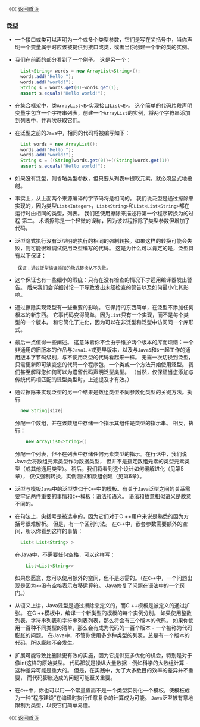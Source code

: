 《《《 [返回首页](../README.md)

### 泛型

* 一个接口或类可以声明为一个或多个类型参数，它们是写在尖括号中，当你声明一个变量属于时应该被提供到接口或类，或者当你创建一个新的类的实例。
* 我们在前面的部分看到了一个例子。 这是另一个：

  ```java
    List<String> words = new ArrayList<String>();
    words.add("Hello ");
    words.add("world!");
    String s = words.get(0)+words.get(1);
    assert s.equals("Hello world!");
  ```

* 在集合框架中，类`ArrayList<E>`实现接口`List<E>`。 这个简单的代码片段声明变量字包含一个字符串列表，创建一个`ArrayList`的实例，将两个字符串添加到列表中，并再次获取它们。

* 在泛型之前的`Java`中，相同的代码将被编写如下：
  ```java
    List words = new ArrayList();
    words.add("Hello ");
    words.add("world!");
    String s = ((String)words.get(0))+((String)words.get(1))
    assert s.equals("Hello world!");
  ```
* 如果没有泛型，则省略类型参数，但只要从列表中提取元素，就必须显式地投射。
* 事实上，从上面两个来源编译的字节码将是相同的。 我们说泛型是通过擦除来实现的，因为类型`List<Integer>`，`List<String>`和`List<List<String>`都在运行时由相同的类型，列表。 我们还使用擦除来描述将第一个程序转换为的过程
  第二。 术语擦除是一个轻微的误称，因为该过程擦除了类型参数但增加了代码。
* 泛型隐式执行没有泛型明确执行的相同的强制转换。如果这样的转换可能会失败，则可能很难调试使用泛型编写的代码。 这是为什么可以肯定的是，泛型具有以下保证：
  ```
   保证：通过泛型编译添加的隐式转换从不失败。
  ```
* 这个保证也有一些细小的瑕疵：只有在没有检查的情况下才适用编译器发出警告。 后来我们会详细讨论一下导致发出未经检查的警告以及如何最小化其影响。  
* 通过擦除实现泛型有一些重要的影响。 它保持的东西简单，在泛型不添加任何根本的新东西。 它事代码变得简单，因为`List`只有一个实现，而不是每个类型的一个版本。 和它简化了进化，因为可以在非泛型和泛型中访问同一个库形式。
* 最后一点值得一些阐述。 这意味着你不会由于维护两个版本的库而烦恼：一个非通用的旧版本的作品与`Java1.4`或更早版本，以及与`Java5`和`6`一起工作的通用版本字节码级别，与不使用泛型的代码看起来一样。 
  无需一次切换到泛型，只需更新即可演变您的代码一个程序包，一个类或一个方法开始使用泛型。 我们甚至解释您如何可以为遗留代码声明泛型类型。 （当然，仅保证当您添加与传统代码相匹配的泛型类型时，上述提及才有效。）
* 通过擦除来实现泛型的另一个结果是数组类型不同参数化类型的关键方法。执行
  ```java
    new String[size]
  ```

  分配一个数组，并在该数组中存储一个指示其组件是类型的指示串。 相反，执行：
  ```java
      new ArrayList<String>()
  ```

  分配一个列表，但不在列表中存储任何元素类型的指示。在行话中，我们说Java会将数组元素类型作为数据类型，
  但并不是指定数组元素的类型元素类型（或其他通用类型）。 稍后，我们将看到这个设计如何缓解进化（见第5章），
  仅仅强制转换，实例测试和数组创建（见第6章）。
* 泛型与模板`Java`中的泛型类似于`C++`中的模板。有关于`Java`泛型之间的关系需要牢记两件重要的事情和`C++`模板：语法和语义。 
  语法和故意相似语义是故意不同的。
* 在句法上，尖括号是被选中的，因为它们对于C ++用户来说是熟悉的因为方括号很难解析。 但是，有一个区别句法。 
  在`C++`中，嵌套参数需要额外的空间，所以你看到这样的事情：
  ```java
    List< List<String> >
  ```

  在Java中，不需要任何空格，可以这样写：
  ```java
      List<List<String>>
  ```

  如果您愿意，您可以使用额外的空间，但不是必需的。（在`C++`中，一个问题出现是因为`>>`没有空格表示右移运算符。 Java修复了问题在语法中的一个窍门。）
* 从语义上讲，Java泛型是通过擦除来定义的，而C ++模板是被定义的通过扩张。 在C ++模板中，编译一个新类型的模板的每个实例分别。
  如果使用整数列表，字符串列表和字符串列表列表，那么将会有三个版本的代码。 如果你使用一百种不同类型的清单，那么会有成为代码的一百个版本 - 
  一个被称为代码膨胀的问题。 在Java中，不管你使用多少种类型的列表，总是有一个版本的代码，所以膨胀不会发生。
* 扩展可能导致比删除更有效的实施，因为它提供更多优化的机会，特别是对于像int这样的原始类型。 
  代码那就是操纵大量数据 - 例如科学的大数组计算 - 这种差异可能是重大的。 但是，在实践中，为了大多数目的效率的差异并不重要，
  而代码膨胀造成的问题可能至关重要。 
* 在`C++`中，你也可以用一个常量值而不是一个类型实例化一个模板，使模板成为一种“程序建设”在编译时执行任意复杂的计算成为可能。
  `Java`泛型被有意地限制为类型，以使它们简单易懂。

《《《 [返回首页](../README.md)

